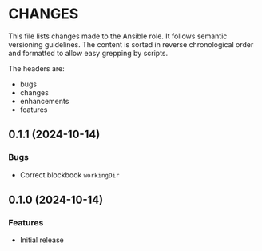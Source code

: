 # CHANGES

This file lists changes made to the Ansible role. It follows semantic versioning
guidelines. The content is sorted in reverse chronological order and formatted
to allow easy grepping by scripts.

The headers are:
- bugs
- changes
- enhancements
- features

## 0.1.1 (2024-10-14)

### Bugs

- Correct blockbook `workingDir`

## 0.1.0 (2024-10-14)

### Features

- Initial release
